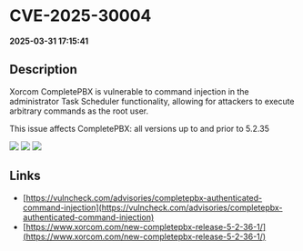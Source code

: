 # CVE-2025-30004

**2025-03-31 17:15:41**

## Description
Xorcom CompletePBX is vulnerable to command injection in the administrator Task Scheduler functionality, allowing for attackers to execute arbitrary commands as the root user.




This issue affects CompletePBX: all versions up to and prior to 5.2.35

![](https://img.shields.io/static/v1?label=Score&message=9.1&color=red)
![](https://img.shields.io/static/v1?label=Severity&message=CRITICAL&color=red)
![](https://img.shields.io/static/v1?label=CWE&message=RCE&color=green)

## Links
- [https://vulncheck.com/advisories/completepbx-authenticated-command-injection](https://vulncheck.com/advisories/completepbx-authenticated-command-injection)
- [https://www.xorcom.com/new-completepbx-release-5-2-36-1/](https://www.xorcom.com/new-completepbx-release-5-2-36-1/)
